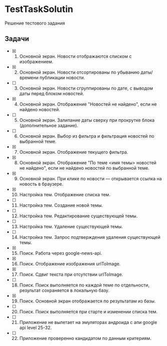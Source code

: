 # TestTaskSolutin

Решение тестового задания

## Задачи

- [x] 1. Основной экран. Новости отображаются списком с изображением.
- [x] 2. Основной экран. Новости отсортированы по убыванию даты/времени публикации новости.
- [ ] 3. Основной экран. Новости сгруппированы по дате, с выводом даты перед блоком новостей.
- [x] 4. Основной экран. Отображение "Новостей не найдено", если не найдено новостей.
- [ ] 5. Основной экран. Залипание даты сверху при прокрутке блока (дополнительное задание).
- [ ] 6. Основной экран. Выбор из фильтра и фильтрация новостей по выбранной теме.
- [x] 7. Основной экран. Отображение текущего фильтра.
- [x] 8. Основной экран. Отображение "По теме <имя темы> новостей не найдено", если не найдено новостей по выбранной теме.
- [x] 9. Основной экран. При клике по новости — открывается ссылка на новость в браузере.
- [x] 10. Настройка тем. Отображение списка тем.
- [ ] 11. Настройка тем. Создание новой темы.
- [ ] 12. Настройка тем. Редактирование существующей темы.
- [ ] 13. Настройка тем. Удаление существующей темы.
- [ ] 14. Настройка тем. Запрос подтверждения удаления существующей темы.
- [x] 15. Поиск. Работа через google-news-api.
- [x] 16. Поиск. Отображение изображения urlToImage.
- [x] 17. Поиск. Сдвиг текста при отсутствии  urlToImage.
- [ ] 18. Поиск.  Поиск выполняется по каждой теме по отдельности, результат сохраняется в локальную базу.
- [x] 19. Поиск. Основной экран отображается по результатам из базы.
- [ ] 20. Поиск. Поиск выполняется при старте и изменении списка тем.
- [ ] 21. Приложение не вылетает на эмуляторах андроида с апи google api level 25-32.
- [ ] 22. Приложение проверенно кандидатом по данным критериям.
